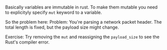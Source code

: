 Basically variables are immutable in rust. To make them mutable you need to explicityly specify `mut` keyword to a variable.

So the problem here: Problem: You're parsing a network packet header. The total length is fixed, but the payload size might change.

Exercise: Try removing the `mut` and reassigning the `payload_size` to see the Rust's compiler error.
